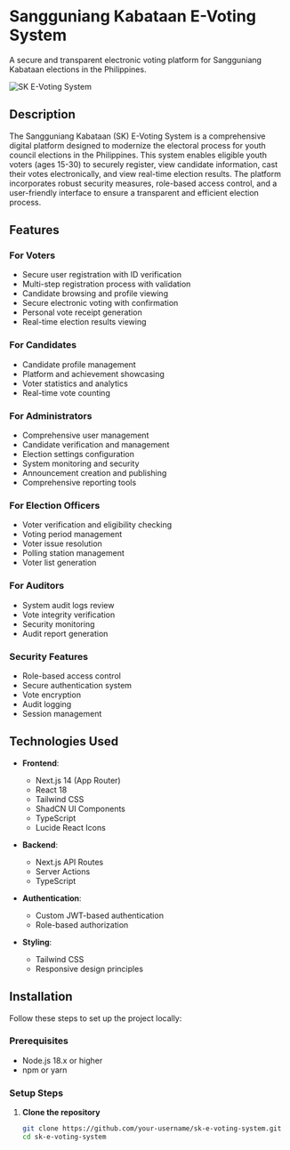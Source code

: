 # Sangguniang Kabataan E-Voting System

A secure and transparent electronic voting platform for Sangguniang Kabataan elections in the Philippines.

![SK E-Voting System](https://placeholder.svg?height=300&width=600)

## Description

The Sangguniang Kabataan (SK) E-Voting System is a comprehensive digital platform designed to modernize the electoral process for youth council elections in the Philippines. This system enables eligible youth voters (ages 15-30) to securely register, view candidate information, cast their votes electronically, and view real-time election results. The platform incorporates robust security measures, role-based access control, and a user-friendly interface to ensure a transparent and efficient election process.

## Features

### For Voters
- Secure user registration with ID verification
- Multi-step registration process with validation
- Candidate browsing and profile viewing
- Secure electronic voting with confirmation
- Personal vote receipt generation
- Real-time election results viewing

### For Candidates
- Candidate profile management
- Platform and achievement showcasing
- Voter statistics and analytics
- Real-time vote counting

### For Administrators
- Comprehensive user management
- Candidate verification and management
- Election settings configuration
- System monitoring and security
- Announcement creation and publishing
- Comprehensive reporting tools

### For Election Officers
- Voter verification and eligibility checking
- Voting period management
- Voter issue resolution
- Polling station management
- Voter list generation

### For Auditors
- System audit logs review
- Vote integrity verification
- Security monitoring
- Audit report generation

### Security Features
- Role-based access control
- Secure authentication system
- Vote encryption
- Audit logging
- Session management

## Technologies Used

- **Frontend**:
  - Next.js 14 (App Router)
  - React 18
  - Tailwind CSS
  - ShadCN UI Components
  - TypeScript
  - Lucide React Icons

- **Backend**:
  - Next.js API Routes
  - Server Actions
  - TypeScript

- **Authentication**:
  - Custom JWT-based authentication
  - Role-based authorization

- **Styling**:
  - Tailwind CSS
  - Responsive design principles

## Installation

Follow these steps to set up the project locally:

### Prerequisites
- Node.js 18.x or higher
- npm or yarn

### Setup Steps

1. **Clone the repository**
   ```bash
   git clone https://github.com/your-username/sk-e-voting-system.git
   cd sk-e-voting-system